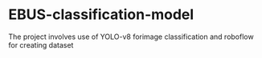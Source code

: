# EBUS-classification-model
The project involves use of YOLO-v8 forimage classification and roboflow for creating dataset
